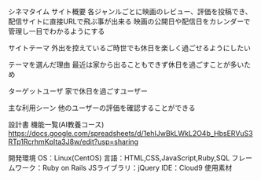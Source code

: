 シネマタイム
サイト概要
各ジャンルごとに映画のレビュー、評価を投稿でき、配信サイトに直接URLで飛ぶ事が出来る 映画の公開日や配信日をカレンダーで管理し一目でわかるようにする

サイトテーマ
外出を控えているご時世でも休日を楽しく過ごせるようにしたい

テーマを選んだ理由
最近は家から出ることもできず休日を過ごすことが多いため

ターゲットユーザ
家で休日を過ごすユーザー

主な利用シーン
他のユーザーの評価を確認することができる

設計書
機能一覧(AI教養コース)
https://docs.google.com/spreadsheets/d/1ehIJwBkLWkL2O4b_HbsERVuS3RTp1RcrhmKpIta3J8w/edit?usp=sharing

開発環境
OS：Linux(CentOS)
言語：HTML,CSS,JavaScript,Ruby,SQL
フレームワーク：Ruby on Rails
JSライブラリ：jQuery
IDE：Cloud9
使用素材
